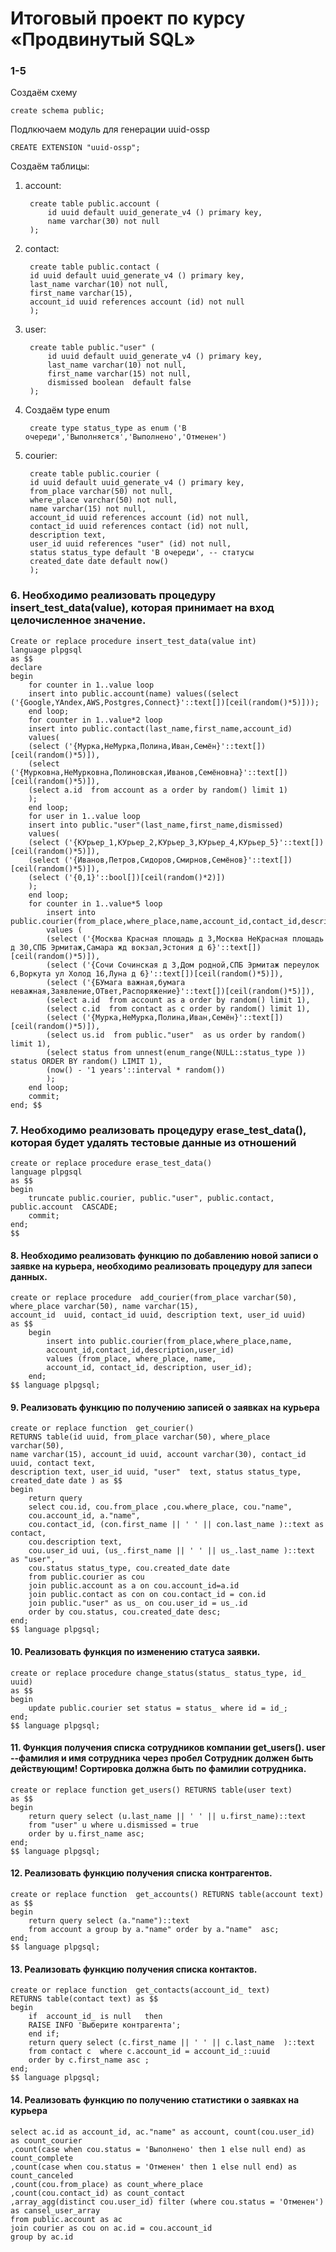 # Итоговый проект по курсу «Продвинутый SQL»
### 1-5

Создаём схему

    create schema public;

Подлкючаем модуль для генерации uuid-ossp

    CREATE EXTENSION "uuid-ossp";

Создаём таблицы: 
1. account:

        create table public.account (
            id uuid default uuid_generate_v4 () primary key,
            name varchar(30) not null
        );

2. contact:

        create table public.contact (
        id uuid default uuid_generate_v4 () primary key,
        last_name varchar(10) not null,
        first_name varchar(15),
        account_id uuid references account (id) not null
        );

3. user:

        create table public."user" (
            id uuid default uuid_generate_v4 () primary key,
            last_name varchar(10) not null,
            first_name varchar(15) not null,
            dismissed boolean  default false
        );

4. Создаём type enum

        create type status_type as enum ('В очереди','Выполняется','Выполнено','Отменен')

5. courier:

        create table public.courier (
        id uuid default uuid_generate_v4 () primary key,
        from_place varchar(50) not null,
        where_place varchar(50) not null,
        name varchar(15) not null,
        account_id uuid references account (id) not null,
        contact_id uuid references contact (id) not null,
        description text,
        user_id uuid references "user" (id) not null,
        status status_type default 'В очереди', -- статусы
        created_date date default now()
        );
        
### 6. Необходимо реализовать процедуру insert_test_data(value), которая принимает на вход целочисленное значение.

    Create or replace procedure insert_test_data(value int)
    language plpgsql
    as $$
    declare
    begin
        for counter in 1..value loop
        insert into public.account(name) values((select ('{Google,YAndex,AWS,Postgres,Connect}'::text[])[ceil(random()*5)]));
        end loop;
        for counter in 1..value*2 loop
        insert into public.contact(last_name,first_name,account_id) 
        values(
        (select ('{Мурка,НеМурка,Полина,Иван,Семён}'::text[])[ceil(random()*5)]),
        (select ('{Мурковна,НеМурковна,Полиновская,Иванов,Семёновна}'::text[])[ceil(random()*5)]),
        (select a.id  from account as a order by random() limit 1)
        );
        end loop;
        for user in 1..value loop
        insert into public."user"(last_name,first_name,dismissed)
        values(
        (select ('{КУрьер_1,КУрьер_2,КУрьер_3,КУрьер_4,КУрьер_5}'::text[])[ceil(random()*5)]),
        (select ('{Иванов,Петров,Сидоров,Смирнов,Семёнов}'::text[])[ceil(random()*5)]),
        (select ('{0,1}'::bool[])[ceil(random()*2)])
        );
        end loop;
        for counter in 1..value*5 loop
            insert into public.courier(from_place,where_place,name,account_id,contact_id,description,user_id,status,created_date) 
            values (
            (select ('{Москва Красная площадь д 3,Москва НеКрасная площадь д 30,СПБ Эрмитаж,Самара жд вокзал,Эстония д 6}'::text[])[ceil(random()*5)]),
            (select ('{Сочи Сочинская д 3,Дом родной,СПБ Эрмитаж переулок 6,Воркута ул Холод 16,Луна д 6}'::text[])[ceil(random()*5)]),
            (select ('{БУмага важная,бумага неважная,Заявление,ОТвет,Распоряжение}'::text[])[ceil(random()*5)]),
            (select a.id  from account as a order by random() limit 1),
            (select c.id  from contact as c order by random() limit 1),
            (select ('{Мурка,НеМурка,Полина,Иван,Семён}'::text[])[ceil(random()*5)]),
            (select us.id  from public."user"  as us order by random() limit 1),
            (select status from unnest(enum_range(NULL::status_type )) status ORDER BY random() LIMIT 1),
            (now() - '1 years'::interval * random())
            );
        end loop;
        commit;
    end; $$

### 7. Необходимо реализовать процедуру erase_test_data(), которая будет удалять тестовые данные из отношений

    create or replace procedure erase_test_data()
    language plpgsql
    as $$
    begin
        truncate public.courier, public."user", public.contact, public.account  CASCADE;
        commit;
    end; 
    $$

#### 8.  Необходимо реализовать функцию по добавлению новой записи о заявке на курьера, необходимо реализовать процедуру для запеси данных.

    create or replace procedure  add_courier(from_place varchar(50), where_place varchar(50), name varchar(15), 
    account_id  uuid, contact_id uuid, description text, user_id uuid)
    as $$
        begin
            insert into public.courier(from_place,where_place,name,
            account_id,contact_id,description,user_id) 
            values (from_place, where_place, name, 
            account_id, contact_id, description, user_id);
        end; 
    $$ language plpgsql;

#### 9. Реализовать функцию по получению записей о заявках на курьера

    create or replace function  get_courier()
    RETURNS table(id uuid, from_place varchar(50), where_place varchar(50),
    name varchar(15), account_id uuid, account varchar(30), contact_id uuid, contact text, 
    description text, user_id uuid, "user"  text, status status_type, created_date date ) as $$
    begin 
        return query 	
        select cou.id, cou.from_place ,cou.where_place, cou."name",
        cou.account_id, a."name", 
        cou.contact_id, (con.first_name || ' ' || con.last_name )::text as contact,
        cou.description text, 
        cou.user_id uui, (us_.first_name || ' ' || us_.last_name )::text as "user",
        cou.status status_type, cou.created_date date 
        from public.courier as cou
        join public.account as a on cou.account_id=a.id
        join public.contact as con on cou.contact_id = con.id
        join public."user" as us_ on cou.user_id = us_.id
        order by cou.status, cou.created_date desc; 
    end; 
    $$ language plpgsql;

####  10. Реализовать функция по изменению статуса заявки.

    create or replace procedure change_status(status_ status_type, id_ uuid)
    as $$
    begin 
        update public.courier set status = status_ where id = id_;
    end; 
    $$ language plpgsql;


#### 11. Функция получения списка сотрудников компании  get_users(). user --фамилия и имя сотрудника через пробел  Сотрудник должен быть действующим! Сортировка должна быть по фамилии сотрудника.

    create or replace function get_users() RETURNS table(user text) 
    as $$
    begin 
        return query select (u.last_name || ' ' || u.first_name)::text
        from "user" u where u.dismissed = true
        order by u.first_name asc;
    end; 
    $$ language plpgsql;

#### 12. Реализовать функцию получения списка контрагентов.

    create or replace function  get_accounts() RETURNS table(account text) 
    as $$
    begin 
        return query select (a."name")::text
        from account a group by a."name" order by a."name"  asc;
    end; 
    $$ language plpgsql;

#### 13. Реализовать функцию получения списка контактов.

    create or replace function  get_contacts(account_id_ text)
    RETURNS table(contact text) as $$
    begin 
        if  account_id_ is null   then
        RAISE INFO 'Выберите контрагента';
        end if; 
        return query select (c.first_name || ' ' || c.last_name  )::text
        from contact c  where c.account_id = account_id_::uuid
        order by c.first_name asc ;
    end; 
    $$ language plpgsql;

#### 14. Реализовать функцию по получению статистики о заявках на курьера


    select ac.id as account_id, ac."name" as account, count(cou.user_id) as count_courier
    ,count(case when cou.status = 'Выполнено' then 1 else null end) as count_complete
    ,count(case when cou.status = 'Отменен' then 1 else null end) as count_canceled
    ,count(cou.from_place) as count_where_place
    ,count(cou.contact_id) as count_contact
    ,array_agg(distinct cou.user_id) filter (where cou.status = 'Отменен') as cansel_user_array	
    from public.account as ac
    join courier as cou on ac.id = cou.account_id
    group by ac.id
